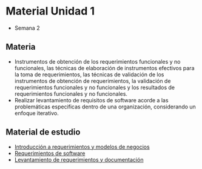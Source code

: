 # Material Unidad 1
* Semana 2

## Materia
* Instrumentos de obtención de los requerimientos funcionales y no funcionales, las técnicas de elaboración de instrumentos efectivos para la toma de requerimientos, las técnicas de validación de los instrumentos de obtención de requerimientos, la validación de requerimientos funcionales y no funcionales y los resultados de requerimientos funcionales y no funcionales.
* Realizar levantamiento de requisitos de software acorde a las problemáticas especificas dentro de una organización, considerando un enfoque iterativo.

## Material de estudio
* [Introducción a requerimientos y modelos de negocios](https://www.aiepvirtual.cl/bbcswebdav/pid-10054414-dt-content-rid-135180866_1/xid-135180866_1)
* [Requerimientos de software](https://www.aiepvirtual.cl/bbcswebdav/pid-10054406-dt-content-rid-134241926_1/xid-134241926_1)
* [Levantamiento de requerimientos y documentación](https://www.aiepvirtual.cl/bbcswebdav/institution/AIEP/Masters/BASE-PRO103-ONLINE-BIMESTRAL-V2021/RAM/V1-U1-S2-PRO103-Recurso/story_html5.html)
